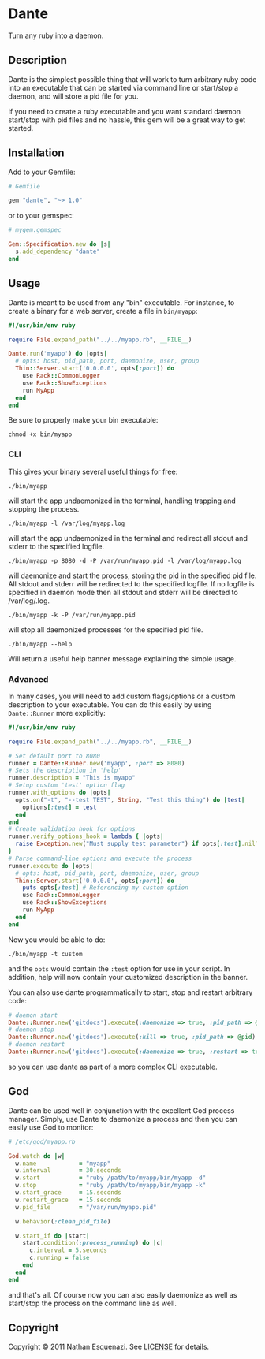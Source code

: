 # Dante

Turn any ruby into a daemon.

## Description

Dante is the simplest possible thing that will work to turn arbitrary ruby code into an executable that
can be started via command line or start/stop a daemon, and will store a pid file for you.

If you need to create a ruby executable and you want standard daemon start/stop with pid files
and no hassle, this gem will be a great way to get started.

## Installation

Add to your Gemfile:

```ruby
# Gemfile

gem "dante", "~> 1.0"
```

or to your gemspec:

```ruby
# mygem.gemspec

Gem::Specification.new do |s|
  s.add_dependency "dante"
end
```

## Usage

Dante is meant to be used from any "bin" executable. For instance, to create a binary for a web server, create a file in `bin/myapp`:

```ruby
#!/usr/bin/env ruby

require File.expand_path("../../myapp.rb", __FILE__)

Dante.run('myapp') do |opts|
  # opts: host, pid_path, port, daemonize, user, group
  Thin::Server.start('0.0.0.0', opts[:port]) do
    use Rack::CommonLogger
    use Rack::ShowExceptions
    run MyApp
  end
end
```

Be sure to properly make your bin executable:

```
chmod +x bin/myapp
```

### CLI

This gives your binary several useful things for free:

```
./bin/myapp
```

will start the app undaemonized in the terminal, handling trapping and stopping the process.

```
./bin/myapp -l /var/log/myapp.log
```

will start the app undaemonized in the terminal and redirect all stdout and stderr to the specified logfile.

```
./bin/myapp -p 8080 -d -P /var/run/myapp.pid -l /var/log/myapp.log
```

will daemonize and start the process, storing the pid in the specified pid file.
All stdout and stderr will be redirected to the specified logfile. If no logfile is specified in daemon mode then all
stdout and stderr will be directed to /var/log/<myapp name>.log.

```
./bin/myapp -k -P /var/run/myapp.pid
```

will stop all daemonized processes for the specified pid file.

```
./bin/myapp --help
```

Will return a useful help banner message explaining the simple usage.

### Advanced

In many cases, you will need to add custom flags/options or a custom description to your executable. You can do this
easily by using `Dante::Runner` more explicitly:

```ruby
#!/usr/bin/env ruby

require File.expand_path("../../myapp.rb", __FILE__)

# Set default port to 8080
runner = Dante::Runner.new('myapp', :port => 8080)
# Sets the description in 'help'
runner.description = "This is myapp"
# Setup custom 'test' option flag
runner.with_options do |opts|
  opts.on("-t", "--test TEST", String, "Test this thing") do |test|
    options[:test] = test
  end
end
# Create validation hook for options
runner.verify_options_hook = lambda { |opts|
  raise Exception.new("Must supply test parameter") if opts[:test].nil?
}
# Parse command-line options and execute the process
runner.execute do |opts|
  # opts: host, pid_path, port, daemonize, user, group
  Thin::Server.start('0.0.0.0', opts[:port]) do
    puts opts[:test] # Referencing my custom option
    use Rack::CommonLogger
    use Rack::ShowExceptions
    run MyApp
  end
end
```

Now you would be able to do:

```
./bin/myapp -t custom
```

and the `opts` would contain the `:test` option for use in your script. In addition, help will now contain
your customized description in the banner.

You can also use dante programmatically to start, stop and restart arbitrary code:

```ruby
# daemon start
Dante::Runner.new('gitdocs').execute(:daemonize => true, :pid_path => @pid, :log_path => @log_path) { something! }
# daemon stop
Dante::Runner.new('gitdocs').execute(:kill => true, :pid_path => @pid)
# daemon restart
Dante::Runner.new('gitdocs').execute(:daemonize => true, :restart => true, :pid_path => @pid) { something! }
```

so you can use dante as part of a more complex CLI executable.

## God

Dante can be used well in conjunction with the excellent God process manager. Simply, use Dante to daemonize a process
and then you can easily use God to monitor:

```ruby
# /etc/god/myapp.rb

God.watch do |w|
  w.name            = "myapp"
  w.interval        = 30.seconds
  w.start           = "ruby /path/to/myapp/bin/myapp -d"
  w.stop            = "ruby /path/to/myapp/bin/myapp -k"
  w.start_grace     = 15.seconds
  w.restart_grace   = 15.seconds
  w.pid_file        = "/var/run/myapp.pid"

  w.behavior(:clean_pid_file)

  w.start_if do |start|
    start.condition(:process_running) do |c|
      c.interval = 5.seconds
      c.running = false
    end
  end
end
```

and that's all. Of course now you can also easily daemonize as well as start/stop the process on the command line as well.

## Copyright

Copyright © 2011 Nathan Esquenazi. See [LICENSE](https://github.com/bazaarlabs/dante/blob/master/LICENSE) for details.
